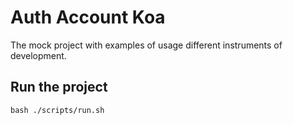 # Auth Account Koa

The mock project with examples of usage different instruments of development.

## Run the project

`bash ./scripts/run.sh`
